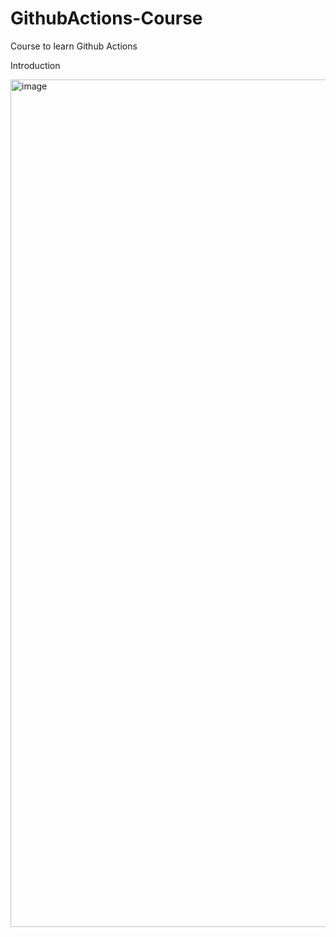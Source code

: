 # GithubActions-Course
Course to learn Github Actions

Introduction 

<img width="1356" alt="image" src="https://user-images.githubusercontent.com/3936924/221059537-31123c33-2855-4930-b08f-6d53775ec2bc.png">


